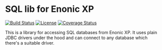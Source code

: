 SQL lib for Enonic XP
=====================

[![Build Status](https://travis-ci.org/enonic/lib-sql.svg?branch=master)](https://travis-ci.org/enonic/lib-sql)
[![License](https://img.shields.io/github/license/enonic/lib-sql.svg)](http://www.apache.org/licenses/LICENSE-2.0.html)
[![Coverage Status](https://coveralls.io/repos/github/enonic/lib-sql/badge.svg?branch=master)](https://coveralls.io/github/enonic/lib-sql?branch=master)

This is a library for accessing SQL databases from Enonic XP. It uses plain JDBC drivers under the hood and can connect to
any database which there's a suitable driver.
